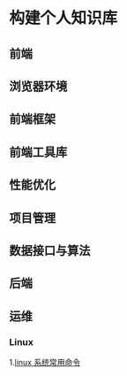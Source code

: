 # 构建个人知识库

## 前端

## 浏览器环境

## 前端框架

## 前端工具库

## 性能优化

## 项目管理

## 数据接口与算法

## 后端

## 运维
### Linux
1.[linux 系统常用命令](https://github.com/appleguardu/Knowledge-Lib/issues/1)
